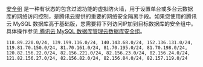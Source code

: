 [安全组](https://cloud.tencent.com/document/product/213/12452) 是一种有状态的包含过滤功能的虚拟防火墙，用于设置单台或多台云数据库的网络访问控制，是腾讯云提供的重要的网络安全隔离手段。如果您使用的腾讯云 MySQL 数据库高于基础版，您需要将下列访问IP加到目标数据库的安全组中。具体操作参见[ 腾讯云 MySQL 数据库管理云数据库安全组](https://cloud.tencent.com/document/product/236/9537)。
```
118.89.220.0/24, 139.199.116.0/24, 140.143.68.0/24, 152.136.131.0/24, 
119.81.70.150.0/24, 81.70.161.0/24, 81.70.195.0/24, 81.70.198.0/24, 
120.82.156.22.0/24, 82.156.221.0/24, 82.156.23.0/24, 82.156.24.0/24, 
121.82.156.27.0/24, 82.156.82.0/24, 82.156.84.0/24, 82.157.119.0/24
```
